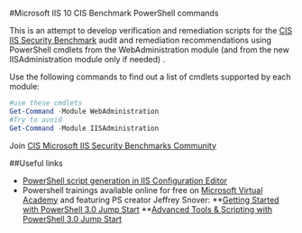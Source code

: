 #Microsoft IIS 10 CIS Benchmark PowerShell commands 

This is an attempt to develop verification and remediation scripts for the [CIS IIS Security Benchmark](https://www.cisecurity.org/benchmark/microsoft_iis/) audit and remediation recommendations using PowerShell cmdlets from the WebAdministration module (and from the new IISAdministration module only if needed) . 

Use the following commands to find out a list of cmdlets supported by each module:

```powershell
#use these cmdlets
Get-Command -Module WebAdministration
#Try to avoid 
Get-Command -Module IISAdministration
```
Join [CIS Microsoft IIS Security Benchmarks Community](https://workbench.cisecurity.org/)

##Useful links
* [PowerShell script generation in IIS Configuration Editor](https://blogs.iis.net/wonyoo/powershell-script-generation-in-iis-configuration-editor)
* Powershell trainings available online for free on [Microsoft Virtual Academy](https://mva.microsoft.com/training-topics/powershell#!jobf=IT%20Professional&lang=1033)  and featuring PS creator Jeffrey Snover:
**[Getting Started with PowerShell 3.0 Jump Start](https://mva.microsoft.com/en-US/training-courses/getting-started-with-powershell-30-jump-start-8276)
**[Advanced Tools & Scripting with PowerShell 3.0 Jump Start](https://mva.microsoft.com/training-courses/advanced-tools-scripting-with-powershell-3-0-jump-start)
